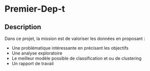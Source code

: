 # Premier-Dep-t
## Description

Dans ce projet, la mission est de valoriser les données  en proposant :
* Une problématique intéressante en précisant les objectifs 
* Une analyse exploratoire 
* Le meilleur modèle possible de classification et ou de clustering
* Un rapport de travail

